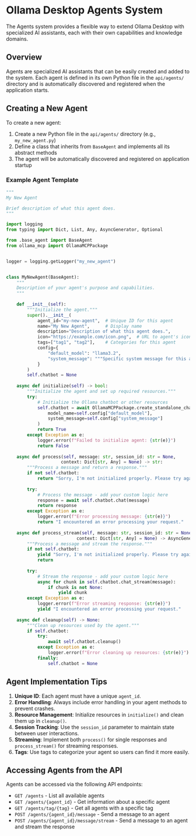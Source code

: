 # Ollama Desktop Agents System

The Agents system provides a flexible way to extend Ollama Desktop with specialized AI assistants, each with their own capabilities and knowledge domains.

## Overview

Agents are specialized AI assistants that can be easily created and added to the system. Each agent is defined in its own Python file in the `api/agents/` directory and is automatically discovered and registered when the application starts.

## Creating a New Agent

To create a new agent:

1. Create a new Python file in the `api/agents/` directory (e.g., `my_new_agent.py`)
2. Define a class that inherits from `BaseAgent` and implements all its abstract methods
3. The agent will be automatically discovered and registered on application startup

### Example Agent Template

```python
"""
My New Agent

Brief description of what this agent does.
"""

import logging
from typing import Dict, List, Any, AsyncGenerator, Optional

from .base_agent import BaseAgent
from ollama_mcp import OllamaMCPPackage


logger = logging.getLogger("my_new_agent")


class MyNewAgent(BaseAgent):
    """
    Description of your agent's purpose and capabilities.
    """
    
    def __init__(self):
        """Initialize the agent."""
        super().__init__(
            agent_id="my-new-agent",  # Unique ID for this agent
            name="My New Agent",      # Display name
            description="Description of what this agent does.",
            icon="https://example.com/icon.png",  # URL to agent's icon
            tags=["tag1", "tag2"],    # Categories for this agent
            config={
                "default_model": "llama3.2",
                "system_message": """Specific system message for this agent."""
            }
        )
        self.chatbot = None
        
    async def initialize(self) -> bool:
        """Initialize the agent and set up required resources."""
        try:
            # Initialize the Ollama chatbot or other resources
            self.chatbot = await OllamaMCPPackage.create_standalone_chatbot(
                model_name=self.config["default_model"],
                system_message=self.config["system_message"]
            )
            return True
        except Exception as e:
            logger.error(f"Failed to initialize agent: {str(e)}")
            return False
    
    async def process(self, message: str, session_id: str = None, 
                     context: Dict[str, Any] = None) -> str:
        """Process a message and return a response."""
        if not self.chatbot:
            return "Sorry, I'm not initialized properly. Please try again later."
        
        try:
            # Process the message - add your custom logic here
            response = await self.chatbot.chat(message)
            return response
        except Exception as e:
            logger.error(f"Error processing message: {str(e)}")
            return "I encountered an error processing your request."
    
    async def process_stream(self, message: str, session_id: str = None,
                           context: Dict[str, Any] = None) -> AsyncGenerator[str, None]:
        """Process a message and stream the response."""
        if not self.chatbot:
            yield "Sorry, I'm not initialized properly. Please try again later."
            return
        
        try:
            # Stream the response - add your custom logic here
            async for chunk in self.chatbot.chat_stream(message):
                if chunk is not None:
                    yield chunk
        except Exception as e:
            logger.error(f"Error streaming response: {str(e)}")
            yield "I encountered an error processing your request."
    
    async def cleanup(self) -> None:
        """Clean up resources used by the agent."""
        if self.chatbot:
            try:
                await self.chatbot.cleanup()
            except Exception as e:
                logger.error(f"Error cleaning up resources: {str(e)}")
            finally:
                self.chatbot = None
```

## Agent Implementation Tips

1. **Unique ID**: Each agent must have a unique `agent_id`.
2. **Error Handling**: Always include error handling in your agent methods to prevent crashes.
3. **Resource Management**: Initialize resources in `initialize()` and clean them up in `cleanup()`.
4. **Session Tracking**: Use the `session_id` parameter to maintain state between user interactions.
5. **Streaming**: Implement both `process()` for single responses and `process_stream()` for streaming responses.
6. **Tags**: Use tags to categorize your agent so users can find it more easily.

## Accessing Agents from the API

Agents can be accessed via the following API endpoints:

- `GET /agents` - List all available agents
- `GET /agents/{agent_id}` - Get information about a specific agent
- `GET /agents/tag/{tag}` - Get all agents with a specific tag
- `POST /agents/{agent_id}/message` - Send a message to an agent
- `POST /agents/{agent_id}/message/stream` - Send a message to an agent and stream the response 